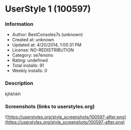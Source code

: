 # UserStyle 1 (100597)

### Information
- Author: BestConsoles7s (unknown)
- Created at: unknown
- Updated at: 4/20/2014, 1:05:31 PM
- License: NO-REDISTRIBUTION
- Category: se7ensins
- Rating: undefined
- Total installs: 91
- Weekly installs: 0


### Description
kjhkhkh


### Screenshots (links to userstyles.org)
![https://userstyles.org/style_screenshots/100597-after.png](https://userstyles.org/style_screenshots/100597-after.png)


